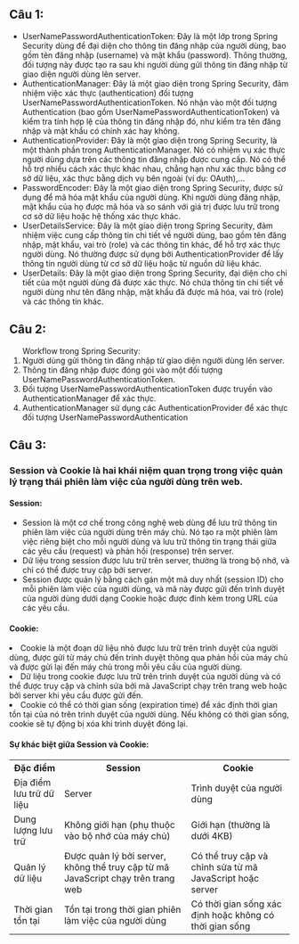 <h2>Câu 1:</h2>
    <ul>
      <li>
        UserNamePasswordAuthenticationToken: Đây là một lớp trong Spring
        Security dùng để đại diện cho thông tin đăng nhập của người dùng, bao
        gồm tên đăng nhập (username) và mật khẩu (password). Thông thường, đối
        tượng này được tạo ra sau khi người dùng gửi thông tin đăng nhập từ giao
        diện người dùng lên server.
      </li>
      <li>
        AuthenticationManager: Đây là một giao diện trong Spring Security, đảm
        nhiệm việc xác thực (authentication) đối tượng
        UserNamePasswordAuthenticationToken. Nó nhận vào một đối tượng
        Authentication (bao gồm UserNamePasswordAuthenticationToken) và kiểm tra
        tính hợp lệ của thông tin đăng nhập đó, như kiểm tra tên đăng nhập và
        mật khẩu có chính xác hay không.
      </li>
      <li>
        AuthenticationProvider: Đây là một giao diện trong Spring Security, là
        một thành phần trong AuthenticationManager. Nó có nhiệm vụ xác thực
        người dùng dựa trên các thông tin đăng nhập được cung cấp. Nó có thể hỗ
        trợ nhiều cách xác thực khác nhau, chẳng hạn như xác thực bằng cơ sở dữ
        liệu, xác thực bằng dịch vụ bên ngoài (ví dụ: OAuth),...
      </li>
      <li>
        PasswordEncoder: Đây là một giao diện trong Spring Security, được sử
        dụng để mã hóa mật khẩu của người dùng. Khi người dùng đăng nhập, mật
        khẩu của họ được mã hóa và so sánh với giá trị được lưu trữ trong cơ sở
        dữ liệu hoặc hệ thống xác thực khác.
      </li>
      <li>
        UserDetailsService: Đây là một giao diện trong Spring Security, đảm
        nhiệm việc cung cấp thông tin chi tiết về người dùng, bao gồm tên đăng
        nhập, mật khẩu, vai trò (role) và các thông tin khác, để hỗ trợ xác thực
        người dùng. Nó thường được sử dụng bởi AuthenticationProvider để lấy
        thông tin người dùng từ cơ sở dữ liệu hoặc từ nguồn dữ liệu khác.
      </li>
      <li>
        UserDetails: Đây là một giao diện trong Spring Security, đại diện cho
        chi tiết của một người dùng đã được xác thực. Nó chứa thông tin chi tiết
        về người dùng như tên đăng nhập, mật khẩu đã được mã hóa, vai trò (role)
        và các thông tin khác.
      </li>
    </ul>
    <h2>Câu 2:</h2>
    <ol>
      Workflow trong Spring Security:
      <li>
        Người dùng gửi thông tin đăng nhập từ giao diện người dùng lên server.
      </li>
      <li>
        Thông tin đăng nhập được đóng gói vào một đối tượng
        UserNamePasswordAuthenticationToken.
      </li>
      <li>
        Đối tượng UserNamePasswordAuthenticationToken được truyền vào
        AuthenticationManager để xác thực.
      </li>
      <li>
        AuthenticationManager sử dụng các AuthenticationProvider để xác thực đối
        tượng UserNamePasswordAuthentication
      </li>
    </ol>
    <h2>Câu 3:</h2>
    <h3>
      Session và Cookie là hai khái niệm quan trọng trong việc quản lý trạng
      thái phiên làm việc của người dùng trên web.
    </h3>
    <h4>Session:</h4>
    <ul>
      <li>
        Session là một cơ chế trong công nghệ web dùng để lưu trữ thông tin
        phiên làm việc của người dùng trên máy chủ. Nó tạo ra một phiên làm việc
        riêng biệt cho mỗi người dùng và lưu trữ thông tin trạng thái giữa các
        yêu cầu (request) và phản hồi (response) trên server.
      </li>
      <li>
        Dữ liệu trong session được lưu trữ trên server, thường là trong bộ nhớ,
        và chỉ có thể được truy cập bởi server.
      </li>
      <li>
        Session được quản lý bằng cách gán một mã duy nhất (session ID) cho mỗi
        phiên làm việc của người dùng, và mã này được gửi đến trình duyệt của
        người dùng dưới dạng Cookie hoặc được đính kèm trong URL của các yêu
        cầu.
      </li>
    </ul>
    <h4>Cookie:</h4>
    <li>
      Cookie là một đoạn dữ liệu nhỏ được lưu trữ trên trình duyệt của người
      dùng, được gửi từ máy chủ đến trình duyệt thông qua phản hồi của máy chủ
      và được gửi lại đến máy chủ trong mỗi yêu cầu của người dùng.
    </li>
    <li>
      Dữ liệu trong cookie được lưu trữ trên trình duyệt của người dùng và có
      thể được truy cập và chỉnh sửa bởi mã JavaScript chạy trên trang web hoặc
      bởi server khi yêu cầu được gửi đến.
    </li>
    <li>
      Cookie có thể có thời gian sống (expiration time) để xác định thời gian
      tồn tại của nó trên trình duyệt của người dùng. Nếu không có thời gian
      sống, cookie sẽ tự động bị xóa khi trình duyệt đóng lại.
    </li>
    <h4>Sự khác biệt giữa Session và Cookie:</h4>
    <table>
      <tr>
        <th>Đặc điểm</th>
        <th>Session</th>
        <th>Cookie</th>
      </tr>
      <tr>
        <td>Địa điểm lưu trữ dữ liệu</td>
        <td>Server</td>
        <td>Trình duyệt của người dùng</td>
      </tr>
      <tr>
        <td>Dung lượng lưu trữ</td>
        <td>Không giới hạn (phụ thuộc vào bộ nhớ của máy chủ)</td>
        <td>Giới hạn (thường là dưới 4KB)</td>
      </tr>
      <tr>
        <td>Quản lý dữ liệu</td>
        <td>
          Được quản lý bởi server, không thể truy cập từ mã JavaScript chạy trên
          trang web
        </td>
        <td>Có thể truy cập và chỉnh sửa từ mã JavaScript hoặc server</td>
      </tr>
      <tr>
        <td>Thời gian tồn tại</td>
        <td>Tồn tại trong thời gian phiên làm việc của người dùng</td>
        <td>Có thời gian sống xác định hoặc không có thời gian sống</td>
      </tr>
    </table>
